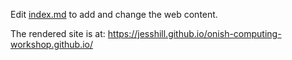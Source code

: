 Edit [index.md](index.md) to add and change the web content.

The rendered site is at: https://jesshill.github.io/onish-computing-workshop.github.io/
